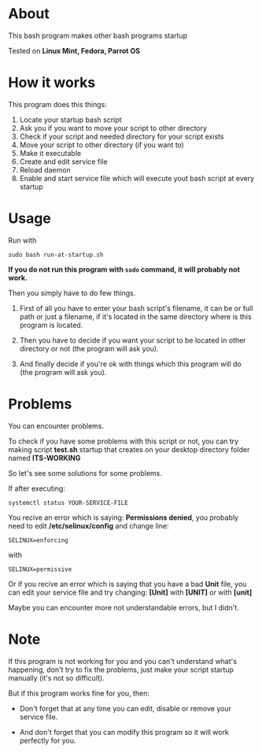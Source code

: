 # About
This bash program makes other bash programs startup

Tested on **Linux Mint, Fedora, Parrot OS**
# How it works
This program does this things:

1. Locate your startup bash script
2. Ask you if you want to move your script to other directory
3. Check if your script and needed directory for your script exists
4. Move your script to other directory (if you want to)
5. Make it executable
6. Create and edit service file
7. Reload daemon
8. Enable and start service file which will execute yout bash script at every startup

# Usage
Run with
```
sudo bash run-at-startup.sh
```

**If you do not run this program with `sudo` command, it will probably not work.**

Then you simply have to do few things.

1. First of all you  have to enter your bash script's filename, it can be or full path or just a filename, if it's located in the same directory where is this program is located.

2. Then you have to decide if you want your script to be located in other directory or not (the program will ask you).

3. And finally decide if you're ok with things which this program will do (the program will ask you).

# Problems
You can encounter problems.

To check if you have some problems with this script or not, you can try making script **test.sh** startup that creates on your desktop directory folder named **ITS-WORKING**

So let's see some solutions for some problems.

If after executing: 
```
systemctl status YOUR-SERVICE-FILE
```
You recive an error which is saying: **Permissions denied**, you probably need to edit **/etc/selinux/config** and change line:
```
SELINUX=enforcing 
```
with
```
SELINUX=permissive
```

Or if you recive an error which is saying that you have a bad **Unit** file, you can edit your service file and try changing:
**[Unit]** with **[UNIT]** or with **[unit]**

Maybe you can encounter more not understandable errors, but I didn't.

# Note
If this program is not working for you and you can't understand what's happening, don't try to fix the problems, just make your script startup manually (it's not so difficult).

But if this program works fine for you, then:
- Don't forget that at any time you can edit, disable or remove your service file.

- And don't forget that you can modify this program so it will work perfectly for you.
